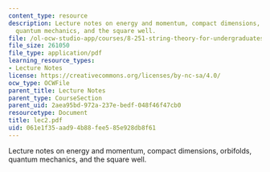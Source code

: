 ```yaml
---
content_type: resource
description: Lecture notes on energy and momentum, compact dimensions, orbifolds,
  quantum mechanics, and the square well.
file: /ol-ocw-studio-app/courses/8-251-string-theory-for-undergraduates-spring-2007/061e1f35aad94b88fee585e928db8f61_lec2.pdf
file_size: 261050
file_type: application/pdf
learning_resource_types:
- Lecture Notes
license: https://creativecommons.org/licenses/by-nc-sa/4.0/
ocw_type: OCWFile
parent_title: Lecture Notes
parent_type: CourseSection
parent_uid: 2aea95bd-972a-237e-bedf-048f46f47cb0
resourcetype: Document
title: lec2.pdf
uid: 061e1f35-aad9-4b88-fee5-85e928db8f61
---
```

Lecture notes on energy and momentum, compact dimensions, orbifolds, quantum mechanics, and the square well.